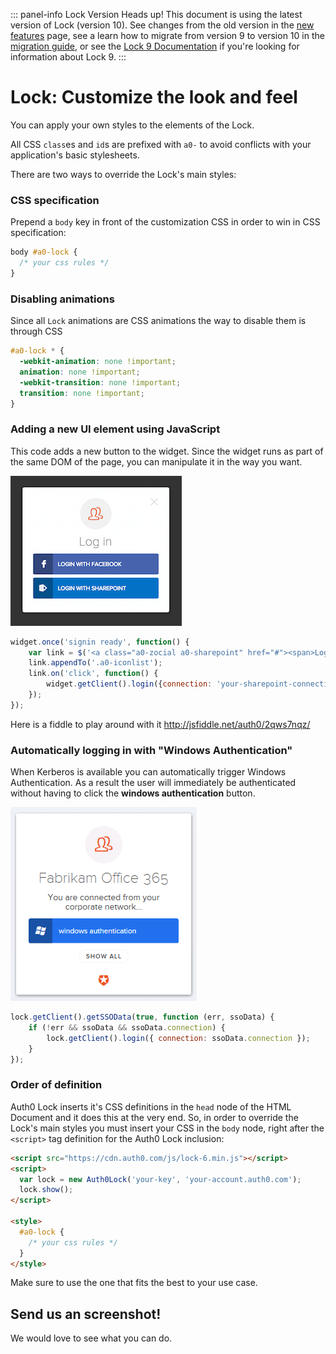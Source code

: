 
::: panel-info Lock Version
Heads up! This document is using the latest version of Lock (version 10). See changes from the old version in the [new features](libraries/lock/v10/new-features) page, see a learn how to migrate from version 9 to version 10 in the [migration guide](libraries/lock/v10//migration-guide), or see the [Lock 9 Documentation](/libraries/lock/v9) if you're looking for information about Lock 9.
:::

# Lock: Customize the look and feel

You can apply your own styles to the elements of the Lock.

All CSS `class`es and `id`s are prefixed with `a0-` to avoid conflicts with your application's basic stylesheets.

There are two ways to override the Lock's main styles:

### CSS specification

Prepend a `body` key in front of the customization CSS in order to win in CSS specification:

```css
body #a0-lock {
  /* your css rules */
}
```

### Disabling animations

Since all `Lock` animations are CSS animations the way to disable them is through CSS

```css
#a0-lock * {
  -webkit-animation: none !important;
  animation: none !important;
  -webkit-transition: none !important;
  transition: none !important;
}
```

### Adding a new UI element using JavaScript

This code adds a new button to the widget. Since the widget runs as part of the same DOM of the page, you can manipulate it in the way you want.

![](/media/articles/libraries/lock/ui-customization/lock-add-btn.png)

```js
widget.once('signin ready', function() {
    var link = $('<a class="a0-zocial a0-sharepoint" href="#"><span>Login with SharePoint</span></a>');
    link.appendTo('.a0-iconlist');
    link.on('click', function() {
        widget.getClient().login({connection: 'your-sharepoint-connection-name'});
    });
});
```

Here is a fiddle to play around with it <http://jsfiddle.net/auth0/2qws7nqz/>

### Automatically logging in with "Windows Authentication"

When Kerberos is available you can automatically trigger Windows Authentication. As a result the user will immediately be authenticated without having to click the **windows authentication** button.

![](/media/articles/libraries/lock/ui-customization/windows-auth-button.png)

```js
lock.getClient().getSSOData(true, function (err, ssoData) {
    if (!err && ssoData && ssoData.connection) {
        lock.getClient().login({ connection: ssoData.connection });
    }
});
```

### Order of definition

Auth0 Lock inserts it's CSS definitions in the `head` node of the HTML Document and it does this at the very end. So, in order to override the Lock's main styles you must insert your CSS in the `body` node, right after the `<script>` tag definition for the Auth0 Lock inclusion:

```html
<script src="https://cdn.auth0.com/js/lock-6.min.js"></script>
<script>
  var lock = new Auth0Lock('your-key', 'your-account.auth0.com');
  lock.show();
</script>

<style>
  #a0-lock {
    /* your css rules */
  }
</style>
```

Make sure to use the one that fits the best to your use case.

## Send us an screenshot!

We would love to see what you can do.
